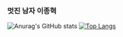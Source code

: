 ### 멋진 남자 이종혁

<!--
**JonyeokLEE/JonyeokLEE** is a ✨ _special_ ✨ repository because its `README.md` (this file) appears on your GitHub profile.

Here are some ideas to get you started:

- 🔭 I’m currently working on ...
- 🌱 I’m currently learning ...
- 👯 I’m looking to collaborate on ...
- 🤔 I’m looking for help with ...
- 💬 Ask me about ...
- 📫 How to reach me: ...
- 😄 Pronouns: ...
- ⚡ Fun fact: ...
-->

![Anurag's GitHub stats](https://github-readme-stats.vercel.app/api?username=JonyeokLEE&show_icons=true&theme=radical)
[![Top Langs](https://github-readme-stats.vercel.app/api/top-langs/?username=JonyeokLEE&langs_count=10&layout=compact&theme=dark)](https://github.com/JonyeokLEE/JonyeokLEE)﻿
